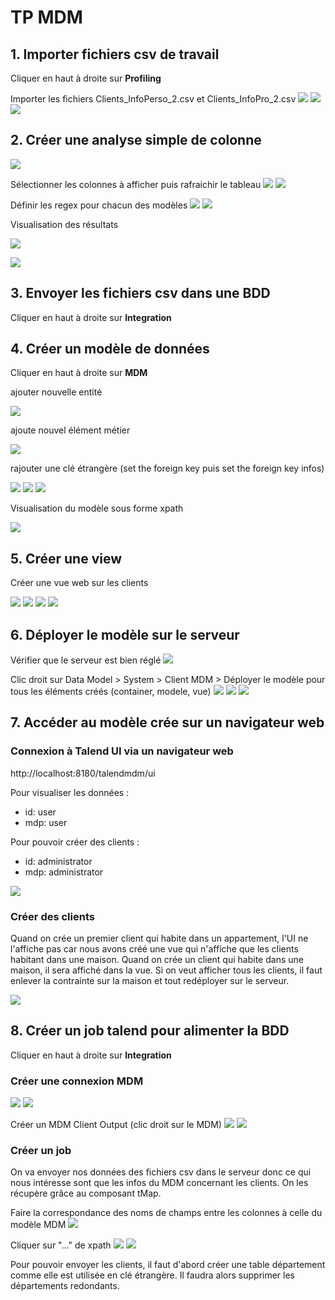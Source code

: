 # TP MDM

## 1. Importer fichiers csv de travail

Cliquer en haut à droite sur **Profiling**

Importer les fichiers Clients_InfoPerso_2.csv et Clients_InfoPro_2.csv
![](https://github.com/ctith/Talend-BD/blob/master/Talend-screenshot/2018-04-12%2011_33_47-Nouveau%20fichier%20d%C3%A9limit%C3%A9.png)
![](https://github.com/ctith/Talend-BD/blob/master/Talend-screenshot/2018-04-12%2011_36_00-Editer%20un%20fichier%20d%C3%A9limit%C3%A9%20existant.png)
![](https://github.com/ctith/Talend-BD/blob/master/Talend-screenshot/2018-04-12%2011_34_14-Nouveau%20fichier%20d%C3%A9limit%C3%A9.png)

## 2. Créer une analyse simple de colonne

![](https://github.com/ctith/Talend-BD/blob/master/Talend-screenshot/2018-04-12%2011_40_51-.png)

Sélectionner les colonnes à afficher puis rafraichir le tableau
![](https://github.com/ctith/Talend-BD/blob/master/Talend-screenshot/2018-04-12%2011_42_09-S%C3%A9lection%20de%20colonne(s).png)
![](https://github.com/ctith/Talend-BD/blob/master/Talend-screenshot/2018-04-12%2011_42_28-.png)

Définir les regex pour chacun des modèles
![](https://github.com/ctith/Talend-BD/blob/master/Talend-screenshot/2018-04-12%2011_47_33-.png)
![](https://github.com/ctith/Talend-BD/blob/master/Talend-screenshot/2018-04-12%2011_44_31-S%C3%A9lecteur%20de%20mod%C3%A8le.png)

Visualisation des résultats

![](https://github.com/ctith/Talend-BD/blob/master/Talend-screenshot/view1.png)

![](https://github.com/ctith/Talend-BD/blob/master/Talend-screenshot/view2.png)

## 3. Envoyer les fichiers csv dans une BDD

Cliquer en haut à droite sur **Integration**


## 4. Créer un modèle de données

Cliquer en haut à droite sur **MDM**

ajouter nouvelle entité

![](https://github.com/ctith/Talend-BD/blob/master/Talend-screenshot/2018-04-12%2014_40_05-Nouvelle%20entit%C3%A9.png)

ajoute nouvel élément métier

![](https://github.com/ctith/Talend-BD/blob/master/Talend-screenshot/2018-04-12%2014_39_44-Ajouter%20un%20nouvel%20%C3%A9l%C3%A9ment%20m%C3%A9tier.png)

rajouter une clé étrangère (set the foreign key puis set the foreign key infos)

![](https://github.com/ctith/Talend-BD/blob/master/Talend-screenshot/2018-04-12%2014_48_16-Configurer%20la%20cl%C3%A9%20%C3%A9trang%C3%A8re.png)
![](https://github.com/ctith/Talend-BD/blob/master/Talend-screenshot/2018-04-12%2014_48_06-Select%20Xpath.png)
![](https://github.com/ctith/Talend-BD/blob/master/Talend-screenshot/2018-04-12%2014_48_36-Talend-BD_Talend-screenshot%20at%20master%20%C2%B7%20ctith_Talend-BD.png)

Visualisation du modèle sous forme xpath

![](https://github.com/ctith/Talend-BD/blob/master/Talend-screenshot/2018-04-12%2014_49_52-Editing%20Talend-BD_TP_MDM.md%20at%20master%20%C2%B7%20ctith_Talend-BD.png)


## 5. Créer une view

Créer une vue web sur les clients

![](https://github.com/ctith/Talend-BD/blob/master/Talend-screenshot/2018-04-12%2014_58_45-Nouvelle%20Vue.png)
![](https://github.com/ctith/Talend-BD/blob/master/Talend-screenshot/2018-04-12%2014_58_37-S%C3%A9lectionnez%20une%20Entit%C3%A9.png)
![](https://github.com/ctith/Talend-BD/blob/master/Talend-screenshot/2018-04-12%2015_05_59-.png)
![](https://github.com/ctith/Talend-BD/blob/master/Talend-screenshot/2018-04-12%2015_06_23-.png)

## 6. Déployer le modèle sur le serveur

Vérifier que le serveur est bien réglé
![](https://github.com/ctith/Talend-BD/blob/master/Talend-screenshot/2018-04-12%2015_11_15-server.png)

Clic droit sur Data Model > System > Client MDM > Déployer le modèle pour tous les éléments créés (container, modele, vue)
![](https://github.com/ctith/Talend-BD/blob/master/Talend-screenshot/2018-04-12%2015_09_52-.png)
![](https://github.com/ctith/Talend-BD/blob/master/Talend-screenshot/2018-04-12%2015_09_40-.png)
![](https://github.com/ctith/Talend-BD/blob/master/Talend-screenshot/2018-04-12%2015_15_58-.png)

## 7. Accéder au modèle crée sur un navigateur web

### Connexion à Talend UI via un navigateur web

http://localhost:8180/talendmdm/ui

Pour visualiser les données :
- id: user
- mdp: user

Pour pouvoir créer des clients :
- id: administrator
- mdp: administrator

![](https://github.com/ctith/Talend-BD/blob/master/Talend-screenshot/2018-04-12%2015_21_51-Talend%20MDM.png)

### Créer des clients

Quand on crée un premier client qui habite dans un appartement, l'UI ne l'affiche pas car nous avons créé une vue qui n'affiche que les clients habitant dans une maison. Quand on crée un client qui habite dans une maison, il sera affiché dans la vue. Si on veut afficher tous les clients, il faut enlever la contrainte sur la maison et tout redéployer sur le serveur.

![](https://github.com/ctith/Talend-BD/blob/master/Talend-screenshot/2018-04-12%2015_39_19-Talend%20MDM.png)

## 8. Créer un job talend pour alimenter la BDD

Cliquer en haut à droite sur **Integration**

### Créer une connexion MDM
![](https://github.com/ctith/Talend-BD/blob/master/Talend-screenshot/2018-04-12%2015_48_09-connexionMDM.png)
![](https://github.com/ctith/Talend-BD/blob/master/Talend-screenshot/2018-04-12%2015_48_26-Connexion%20au%20MDM.png)

Créer un MDM Client Output (clic droit sur le MDM)
![](https://github.com/ctith/Talend-BD/blob/master/Talend-screenshot/2018-04-12%2015_51_52-.png)
![](https://github.com/ctith/Talend-BD/blob/master/Talend-screenshot/2018-04-12%2015_52_00-.png)

### Créer un job

On va envoyer nos données des fichiers csv dans le serveur donc ce qui nous intéresse sont que les infos du MDM concernant les clients. On les récupère grâce au composant tMap.

Faire la correspondance des noms de champs entre les colonnes à celle du modèle MDM
![](https://github.com/ctith/Talend-BD/blob/master/Talend-screenshot/2018-04-12%2016_08_46-Talend%20Open%20Studio%20for%20MDM%20-%20tMap%20-%20tMap_1.png)

Cliquer sur "..." de xpath
![](https://github.com/ctith/Talend-BD/blob/master/Talend-screenshot/2018-04-12%2016_05_19-Talend%20MDM.png)
![](https://github.com/ctith/Talend-BD/blob/master/Talend-screenshot/2018-04-12%2016_05_07-tMDMOutput_1.png)

Pour pouvoir envoyer les clients, il faut d'abord créer une table département comme elle est utilisée en clé étrangère.
Il faudra alors supprimer les départements redondants.
